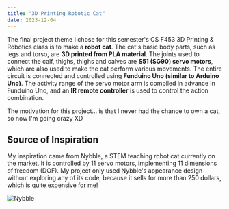 ```yaml
---
title: "3D Printing Robotic Cat"
date: 2023-12-04
---
```


The final project theme I chose for this semester's CS F453 3D Printing & Robotics class is to make a **robot cat**. The cat's basic body parts, such as legs and torso, are **3D printed from PLA material**. The joints used to connect the calf, thighs, thighs and calves are **S51 (SG90) servo motors**, which are also used to make the cat perform various movements. The entire circuit is connected and controlled using **Funduino Uno (similar to Arduino Uno)**. The activity range of the servo motor arm is compiled in advance in Funduino Uno, and an **IR remote controller** is used to control the action combination.

The motivation for this project... is that I never had the chance to own a cat, so now I'm going crazy XD

## Source of Inspiration

My inspiration came from Nybble, a STEM teaching robot cat currently on the market. It is controlled by 11 servo motors, implementing 11 dimensions of freedom (DOF). My project only used Nybble's appearance design without exploring any of its code, because it sells for more than 250 dollars, which is quite expensive for me!

![Nybble](../../../img/Nybble.png)

